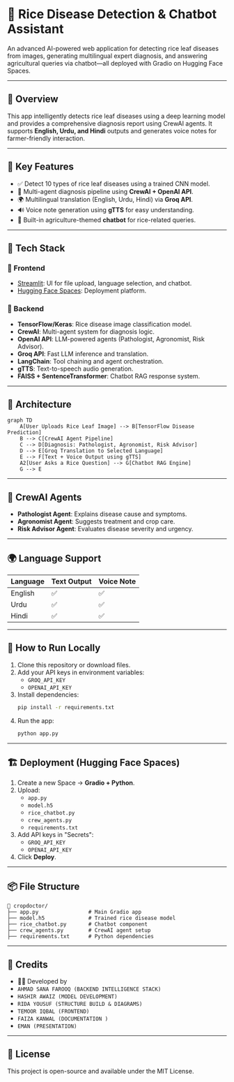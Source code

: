 
# 🌾 Rice Disease Detection & Chatbot Assistant

An advanced AI-powered web application for detecting rice leaf diseases from images, generating multilingual expert diagnosis, and answering agricultural queries via chatbot—all deployed with Gradio on Hugging Face Spaces.

---

## 📌 Overview

This app intelligently detects rice leaf diseases using a deep learning model and provides a comprehensive diagnosis report using CrewAI agents. It supports **English, Urdu, and Hindi** outputs and generates voice notes for farmer-friendly interaction.

---

## 🎯 Key Features

- ✅ Detect 10 types of rice leaf diseases using a trained CNN model.
- 🧠 Multi-agent diagnosis pipeline using **CrewAI + OpenAI API**.
- 🌍 Multilingual translation (English, Urdu, Hindi) via **Groq API**.
- 🔊 Voice note generation using **gTTS** for easy understanding.
- 🤖 Built-in agriculture-themed **chatbot** for rice-related queries.

---

## 🧪 Tech Stack

### 🎨 Frontend
- [Streamlit](https://streamlit.io/): UI for file upload, language selection, and chatbot.
- [Hugging Face Spaces](https://huggingface.co/spaces): Deployment platform.

### 🧠 Backend
- **TensorFlow/Keras**: Rice disease image classification model.
- **CrewAI**: Multi-agent system for diagnosis logic.
- **OpenAI API**: LLM-powered agents (Pathologist, Agronomist, Risk Advisor).
- **Groq API**: Fast LLM inference and translation.
- **LangChain**: Tool chaining and agent orchestration.
- **gTTS**: Text-to-speech audio generation.
- **FAISS + SentenceTransformer**: Chatbot RAG response system.

---

## 🧬 Architecture

```mermaid
graph TD
    A[User Uploads Rice Leaf Image] --> B[TensorFlow Disease Prediction]
    B --> C[CrewAI Agent Pipeline]
    C --> D[Diagnosis: Pathologist, Agronomist, Risk Advisor]
    D --> E[Groq Translation to Selected Language]
    E --> F[Text + Voice Output using gTTS]
    A2[User Asks a Rice Question] --> G[Chatbot RAG Engine]
    G --> E
```

---

## 🤖 CrewAI Agents

- **Pathologist Agent**: Explains disease cause and symptoms.
- **Agronomist Agent**: Suggests treatment and crop care.
- **Risk Advisor Agent**: Evaluates disease severity and urgency.

---

## 🌍 Language Support

| Language | Text Output | Voice Note |
|----------|-------------|------------|
| English  | ✅           | ✅          |
| Urdu     | ✅           | ✅          |
| Hindi    | ✅           | ✅          |

---

## 🚀 How to Run Locally

1. Clone this repository or download files.
2. Add your API keys in environment variables:
   - `GROQ_API_KEY`
   - `OPENAI_API_KEY`
3. Install dependencies:
   ```bash
   pip install -r requirements.txt
   ```
4. Run the app:
   ```bash
   python app.py
   ```

---

## 🏗️ Deployment (Hugging Face Spaces)

1. Create a new Space → **Gradio + Python**.
2. Upload:
   - `app.py`
   - `model.h5`
   - `rice_chatbot.py`
   - `crew_agents.py`
   - `requirements.txt`
3. Add API keys in "Secrets":
   - `GROQ_API_KEY`
   - `OPENAI_API_KEY`
4. Click **Deploy**.

---

## 📦 File Structure

```
📁 cropdoctor/
├── app.py                # Main Gradio app
├── model.h5              # Trained rice disease model
├── rice_chatbot.py       # Chatbot component
├── crew_agents.py        # CrewAI agent setup
├── requirements.txt      # Python dependencies
```

---

## 🙌 Credits

- 🧑‍💻 Developed by 
- `AHMAD SANA FAROOQ (BACKEND INTELLIGENCE STACK)`
- `HASHIR AWAIZ (MODEL DEVELOPMENT)`
- `RIDA YOUSUF (STRUCTURE BUILD & DIAGRAMS)`
- `TEMOOR IQBAL (FRONTEND)`
- `FAIZA KANWAL (DOCUMENTATION )`
- `EMAN (PRESENTATION)`

---

## 📜 License

This project is open-source and available under the MIT License.
